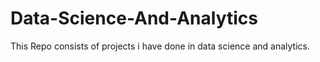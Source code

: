 # Data-Science-And-Analytics

This Repo consists of projects i have done in data science and analytics.
